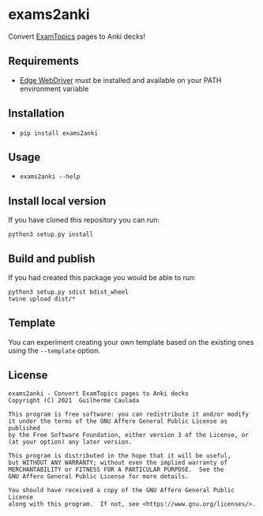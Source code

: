 # exams2anki

Convert [ExamTopics](https://www.examtopics.com/exams/) pages to Anki decks!

## Requirements

- [Edge WebDriver](https://developer.microsoft.com/en-us/microsoft-edge/tools/webdriver/) must be installed and available on your PATH environment variable

## Installation

- `pip install exams2anki`

## Usage

- `exams2anki --help`

## Install local version

If you have cloned this repository you can run:

```
python3 setup.py install
```

## Build and publish

If you had created this package you would be able to run:

```
python3 setup.py sdist bdist_wheel
twine upload dist/*
```

## Template

You can experiment creating your own template based on the existing ones using the `--template` option.

## License

```
exams2anki - Convert ExamTopics pages to Anki decks
Copyright (C) 2021  Guilherme Caulada

This program is free software: you can redistribute it and/or modify
it under the terms of the GNU Affero General Public License as published
by the Free Software Foundation, either version 3 of the License, or
(at your option) any later version.

This program is distributed in the hope that it will be useful,
but WITHOUT ANY WARRANTY; without even the implied warranty of
MERCHANTABILITY or FITNESS FOR A PARTICULAR PURPOSE.  See the
GNU Affero General Public License for more details.

You should have received a copy of the GNU Affero General Public License
along with this program.  If not, see <https://www.gnu.org/licenses/>.
```
